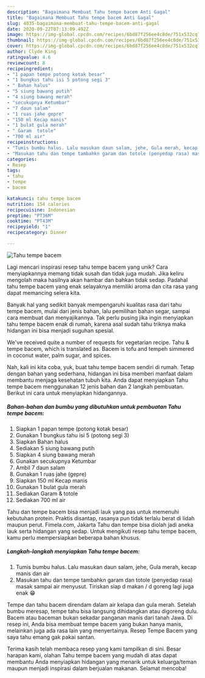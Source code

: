 ```yaml
---
description: "Bagaimana Membuat Tahu tempe bacem Anti Gagal"
title: "Bagaimana Membuat Tahu tempe bacem Anti Gagal"
slug: 4035-bagaimana-membuat-tahu-tempe-bacem-anti-gagal
date: 2020-09-22T07:13:09.492Z
image: https://img-global.cpcdn.com/recipes/6bd87f256ee4c8de/751x532cq70/tahu-tempe-bacem-foto-resep-utama.jpg
thumbnail: https://img-global.cpcdn.com/recipes/6bd87f256ee4c8de/751x532cq70/tahu-tempe-bacem-foto-resep-utama.jpg
cover: https://img-global.cpcdn.com/recipes/6bd87f256ee4c8de/751x532cq70/tahu-tempe-bacem-foto-resep-utama.jpg
author: Clyde King
ratingvalue: 4.6
reviewcount: 8
recipeingredient:
- "1 papan tempe potong kotak besar"
- "1 bungkus tahu isi 5 potong segi 3"
- " Bahan halus"
- "5 siung bawang putih"
- "4 siung bawang merah"
- "secukupnya Ketumbar"
- "7 daun salam"
- "1 ruas jahe gepre"
- "150 ml Kecap manis"
- "1 bulat gula merah"
- " Garam  totole"
- "700 ml air"
recipeinstructions:
- "Tumis bumbu halus. Lalu masukan daun salam, jehe, Gula merah, kecap manis dan air"
- "Masukan tahu dan tempe tambahkn garam dan totole (penyedap rasa) masak sampai air menyusut. Tiriskan siap d makan / d goreng lagi juga enak 😁"
categories:
- Resep
tags:
- tahu
- tempe
- bacem

katakunci: tahu tempe bacem 
nutrition: 154 calories
recipecuisine: Indonesian
preptime: "PT36M"
cooktime: "PT43M"
recipeyield: "1"
recipecategory: Dinner

---
```



![Tahu tempe bacem](https://img-global.cpcdn.com/recipes/6bd87f256ee4c8de/751x532cq70/tahu-tempe-bacem-foto-resep-utama.jpg)

Lagi mencari inspirasi resep tahu tempe bacem yang unik? Cara menyiapkannya memang tidak susah dan tidak juga mudah. Jika keliru mengolah maka hasilnya akan hambar dan bahkan tidak sedap. Padahal tahu tempe bacem yang enak selayaknya memiliki aroma dan cita rasa yang dapat memancing selera kita.

Banyak hal yang sedikit banyak mempengaruhi kualitas rasa dari tahu tempe bacem, mulai dari jenis bahan, lalu pemilihan bahan segar, sampai cara membuat dan menyajikannya. Tak perlu pusing jika ingin menyiapkan tahu tempe bacem enak di rumah, karena asal sudah tahu triknya maka hidangan ini bisa menjadi suguhan spesial.

We&#39;ve received quite a number of requests for vegetarian recipe. Tahu &amp; tempe bacem, which is translated as. Bacem is tofu and tempeh simmered in coconut water, palm sugar, and spices.


Nah, kali ini kita coba, yuk, buat tahu tempe bacem sendiri di rumah. Tetap dengan bahan yang sederhana, hidangan ini bisa memberi manfaat dalam membantu menjaga kesehatan tubuh kita. Anda dapat menyiapkan Tahu tempe bacem menggunakan 12 jenis bahan dan 2 langkah pembuatan. Berikut ini cara untuk menyiapkan hidangannya.

<!--inarticleads1-->

##### Bahan-bahan dan bumbu yang dibutuhkan untuk pembuatan Tahu tempe bacem:

1. Siapkan 1 papan tempe (potong kotak besar)
1. Gunakan 1 bungkus tahu isi 5 (potong segi 3)
1. Siapkan  Bahan halus
1. Sediakan 5 siung bawang putih
1. Siapkan 4 siung bawang merah
1. Gunakan secukupnya Ketumbar
1. Ambil 7 daun salam
1. Gunakan 1 ruas jahe (gepre)
1. Siapkan 150 ml Kecap manis
1. Gunakan 1 bulat gula merah
1. Sediakan  Garam &amp; totole
1. Sediakan 700 ml air


Tahu dan tempe bacem bisa menjadi lauk yang pas untuk memenuhi kebutuhan protein. Praktis disantap, rasanya pun tidak terlalu berat di lidah maupun perut. Fimela.com, Jakarta Tahu dan tempe bisa diolah jadi aneka lauk serta hidangan yang sedap. Untuk mengikuti resep tahu tempe bacem, kamu perlu mempersiapkan beberapa bahan khusus. 

<!--inarticleads2-->

##### Langkah-langkah menyiapkan Tahu tempe bacem:

1. Tumis bumbu halus. Lalu masukan daun salam, jehe, Gula merah, kecap manis dan air
1. Masukan tahu dan tempe tambahkn garam dan totole (penyedap rasa) masak sampai air menyusut. Tiriskan siap d makan / d goreng lagi juga enak 😁


Tempe dan tahu bacem direndam dalam air kelapa dan gula merah. Setelah bumbu meresap, tempe tahu bisa langsung dihidangkan atau digoreng dulu. Bacem atau baceman bukan sekadar panganan manis dari tanah Jawa. Di resep ini, Anda bisa membuat tempe bacem yang bukan hanya manis, melainkan juga ada rasa lain yang menyertainya. Resep Tempe Bacem yang saya tahu emang gak pakai santan. 

Terima kasih telah membaca resep yang kami tampilkan di sini. Besar harapan kami, olahan Tahu tempe bacem yang mudah di atas dapat membantu Anda menyiapkan hidangan yang menarik untuk keluarga/teman maupun menjadi inspirasi dalam berjualan makanan. Selamat mencoba!
